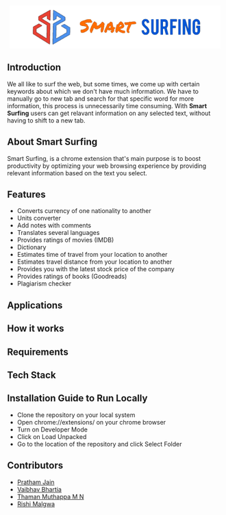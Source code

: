 <p align="center">
  <img src="images/LOGO3.png" height="100px"></img>
</p>

## Introduction
We all like to surf the web, but some times, we come up with certain keywords about which we don't have much information. We have to manually go to new tab and search for that specific word for more information, this process is unnecessarily time consuming.
With **Smart Surfing** users can get relavant information on any selected text, without having to shift to a new tab.

## About Smart Surfing
Smart Surfing, is a chrome extension that's main purpose is to boost productivity by optimizing your web browsing experience by providing relevant information based on the text you select.


## Features
- Converts currency of one nationality to another
- Units converter
- Add notes with comments
- Translates several languages 
- Provides ratings of movies (IMDB)
- Dictionary
- Estimates time of travel from your location to another
- Estimates travel distance from your location to another
- Provides you with the latest stock price of the company
- Provides ratings of books (Goodreads)
- Plagiarism checker

## Applications

## How it works

## Requirements


## Tech Stack

## Installation Guide to Run Locally
- Clone the repository on your local system
- Open chrome://extensions/ on your chrome browser
- Turn on Developer Mode
- Click on Load Unpacked
- Go to the location of the repository and click Select Folder


## Contributors
- [Pratham Jain](https://github.com/pratham31012002)
- [Vaibhav Bhartia](https://github.com/VaibhavBha)
- [Thaman Muthappa M N](https://github.com/Thamanmuthappa)
- [Rishi Malgwa](https://github.com/rishimalgwa)
